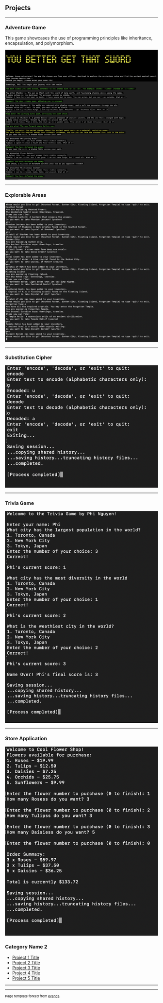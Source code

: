 ## Projects

---

### Adventure Game
This game showcases the use of programming principles like inheritance, encapsulation, and polymorphism.

<img src="https://raw.githubusercontent.com/feelittlebear/Phi-Nguyen.github.io/refs/heads/master/images/Adventure_Game.png"/>

---
### Explorable Areas
<img src="https://raw.githubusercontent.com/feelittlebear/Phi-Nguyen.github.io/refs/heads/master/images/Explorable_Areas.png"/>

---
### Substitution Cipher
<img src="https://raw.githubusercontent.com/feelittlebear/Phi-Nguyen.github.io/refs/heads/master/images/Substitution_Cipher.png"/>

---
### Trivia Game
<img src="https://raw.githubusercontent.com/feelittlebear/Phi-Nguyen.github.io/refs/heads/master/images/Trivia_Game.png"/>

---
### Store Application
<img src="https://raw.githubusercontent.com/feelittlebear/Phi-Nguyen.github.io/refs/heads/master/images/Store_Application.png"/>

### Category Name 2

- [Project 1 Title](http://example.com/)
- [Project 2 Title](http://example.com/)
- [Project 3 Title](http://example.com/)
- [Project 4 Title](http://example.com/)
- [Project 5 Title](http://example.com/)

---




---
<p style="font-size:11px">Page template forked from <a href="https://github.com/evanca/quick-portfolio">evanca</a></p>
<!-- Remove above link if you don't want to attibute -->
